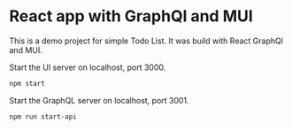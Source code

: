 # React app with GraphQl and MUI

This is a demo project for simple Todo List. It was build with React GraphQl and MUI.

Start the UI server on localhost, port 3000.

```sh
npm start
```

Start the GraphQL server on localhost, port 3001.

```sh
npm run start-api
```
